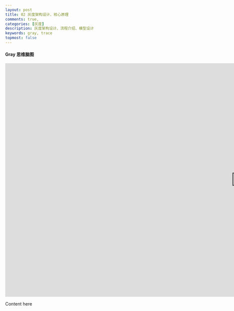 ```yaml
---
layout: post
title: 02 灰度架构设计、核心原理
comments: true,
categories: [灰度]
description: 灰度架构设计、流程介绍、模型设计
keywords: gray, trace
topmost: false
---
```

#### Gray 思维脑图
<iframe id="embed_dom" name="embed_dom" frameborder="0" style="display:block;width:1525px; height:745px;" src="https://www.processon.com/embed/624c40ae637689075c5b2b18"></iframe>



Content here

